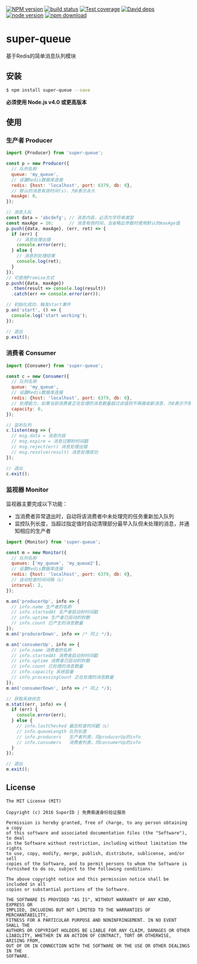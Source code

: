 [![NPM version][npm-image]][npm-url]
[![build status][travis-image]][travis-url]
[![Test coverage][coveralls-image]][coveralls-url]
[![David deps][david-image]][david-url]
[![node version][node-image]][node-url]
[![npm download][download-image]][download-url]

[npm-image]: https://img.shields.io/npm/v/super-queue.svg?style=flat-square
[npm-url]: https://npmjs.org/package/super-queue
[travis-image]: https://img.shields.io/travis/SuperID/super-queue.svg?style=flat-square
[travis-url]: https://travis-ci.org/SuperID/super-queue
[coveralls-image]: https://img.shields.io/coveralls/SuperID/super-queue.svg?style=flat-square
[coveralls-url]: https://coveralls.io/r/SuperID/super-queue?branch=master
[david-image]: https://img.shields.io/david/SuperID/super-queue.svg?style=flat-square
[david-url]: https://david-dm.org/SuperID/super-queue
[node-image]: https://img.shields.io/badge/node.js-%3E=_4.0-green.svg?style=flat-square
[node-url]: http://nodejs.org/download/
[download-image]: https://img.shields.io/npm/dm/super-queue.svg?style=flat-square
[download-url]: https://npmjs.org/package/super-queue

# super-queue
基于Redis的简单消息队列模块

## 安装

```bash
$ npm install super-queue --save
```

**必须使用 Node.js v4.0 或更高版本**

## 使用

### 生产者 Producer

```javascript
import {Producer} from 'super-queue';

const p = new Producer({
  // 队列名称
  queue: 'my_queue',
  // 设置Redis数据库连接
  redis: {host: 'localhost', port: 6379, db: 0},
  // 默认的消息有效时间(s)，为0表示永久
  maxAge: 0,
});

// 消息入队
const data = 'abcdefg'; // 消息内容，必须为字符串类型
const maxAge = 10;      // 消息有效时间，当省略此参数时使用默认的maxAge值
p.push({data, maxAge}, (err, ret) => {
  if (err) {
    // 消息处理出错
    console.error(err);
  } else {
    // 消息的处理结果
    console.log(ret);
  }
});
// 可使用Promise方式
p.push({data, maxAge})
  .then(result => console.log(result))
  .catch(err => console.error(err));

// 初始化成功，触发start事件
p.on('start', () => {
  console.log('start working');
});

// 退出
p.exit();
```

### 消费者 Consumer

```javascript
import {Consumer} from 'super-queue';

const c = new Consumer({
  // 队列名称
  queue: 'my_queue',
  // 设置Redis数据库连接
  redis: {host: 'localhost', port: 6379, db: 0},
  // 处理能力，如果当前消费者正在处理的消息数量超过该值则不再接收新消息，为0表示不限制
  capacity: 0,
});

// 监听队列
c.listen(msg => {
  // msg.data = 消息内容
  // msg.expire = 消息过期秒时间戳
  // msg.reject(err) 消息处理出错
  // msg.resolve(result) 消息处理成功
});

// 退出
c.exit();
```

### 监视器 Monitor

监视器主要完成以下功能：

+ 当消费者异常退出时，自动将该消费者中未处理完的任务重新加入队列
+ 监控队列长度，当超过指定值时自动清理部分最早入队但未处理的消息，并通知相应的生产者

```javascript
import {Monitor} from 'super-queue';

const m = new Monitor({
  // 队列名称
  queues: ['my_queue', 'my_queue2'],
  // 设置Redis数据库连接
  redis: {host: 'localhost', port: 6379, db: 0},
  // 自动检查时间间隔（s）
  interval: 2,
});

m.on('producerUp', info => {
  // info.name 生产者的名称
  // info.startedAt 生产者启动秒时间戳
  // info.uptime 生产者已启动的秒数
  // info.count 已产生的消息数量
});
m.on('producerDown', info => /* 同上 */);

m.on('consumerUp', info => {
  // info.name 消费者的名称
  // info.startedAt 消费者启动秒时间戳
  // info.uptime 消费者已启动的秒数
  // info.count 已处理的消息数量
  // info.capacity 系统容量
  // info.processingCount 正在处理的消息数量
});
m.on('consumerDown', info => /* 同上 */);

// 获取系统状态
m.stat((err, info) => {
  if (err) {
    console.error(err);
  } else {
    // info.lastChecked 最后检查时间戳（s）
    // info.queueLength 队列长度
    // info.producers   生产者列表，同producerUp的info
    // info.consumers   消费者列表，同consumerUp的info
  }
});

// 退出
m.exit();
```

## License

```
The MIT License (MIT)

Copyright (c) 2016 SuperID | 免费极速身份验证服务

Permission is hereby granted, free of charge, to any person obtaining a copy
of this software and associated documentation files (the "Software"), to deal
in the Software without restriction, including without limitation the rights
to use, copy, modify, merge, publish, distribute, sublicense, and/or sell
copies of the Software, and to permit persons to whom the Software is
furnished to do so, subject to the following conditions:

The above copyright notice and this permission notice shall be included in all
copies or substantial portions of the Software.

THE SOFTWARE IS PROVIDED "AS IS", WITHOUT WARRANTY OF ANY KIND, EXPRESS OR
IMPLIED, INCLUDING BUT NOT LIMITED TO THE WARRANTIES OF MERCHANTABILITY,
FITNESS FOR A PARTICULAR PURPOSE AND NONINFRINGEMENT. IN NO EVENT SHALL THE
AUTHORS OR COPYRIGHT HOLDERS BE LIABLE FOR ANY CLAIM, DAMAGES OR OTHER
LIABILITY, WHETHER IN AN ACTION OF CONTRACT, TORT OR OTHERWISE, ARISING FROM,
OUT OF OR IN CONNECTION WITH THE SOFTWARE OR THE USE OR OTHER DEALINGS IN THE
SOFTWARE.
```
